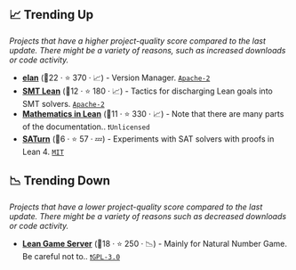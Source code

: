 ## 📈 Trending Up

_Projects that have a higher project-quality score compared to the last update. There might be a variety of reasons, such as increased downloads or code activity._

- <b><a href="https://github.com/leanprover/elan">elan</a></b> (🥈22 · ⭐ 370 · 📈) - Version Manager. <code><a href="http://bit.ly/3nYMfla">Apache-2</a></code>
- <b><a href="https://github.com/ufmg-smite/lean-smt">SMT Lean</a></b> (🥈12 · ⭐ 180 · 📈) - Tactics for discharging Lean goals into SMT solvers. <code><a href="http://bit.ly/3nYMfla">Apache-2</a></code>
- <b><a href="https://leanprover-community.github.io/mathematics_in_lean/">Mathematics in Lean</a></b> (🥈11 · ⭐ 330 · 📈) - Note that there are many parts of the documentation.. <code>❗Unlicensed</code>
- <b><a href="https://github.com/siddhartha-gadgil/Saturn">SATurn</a></b> (🥉6 · ⭐ 57 · 💤) - Experiments with SAT solvers with proofs in Lean 4. <code><a href="http://bit.ly/34MBwT8">MIT</a></code>

## 📉 Trending Down

_Projects that have a lower project-quality score compared to the last update. There might be a variety of reasons such as decreased downloads or code activity._

- <b><a href="https://adam.math.hhu.de/">Lean Game Server</a></b> (🥇18 · ⭐ 250 · 📉) - Mainly for Natural Number Game. Be careful not to.. <code><a href="http://bit.ly/2M0xdwT">❗️GPL-3.0</a></code>
